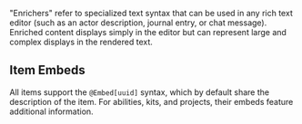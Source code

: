 "Enrichers" refer to specialized text syntax that can be used in any rich text editor (such as an actor description, journal entry, or chat message). Enriched content displays simply in the editor but can represent large and complex displays in the rendered text.

## Item Embeds

All items support the `@Embed[uuid]` syntax, which by default share the description of the item. For abilities, kits, and projects, their embeds feature additional information.
